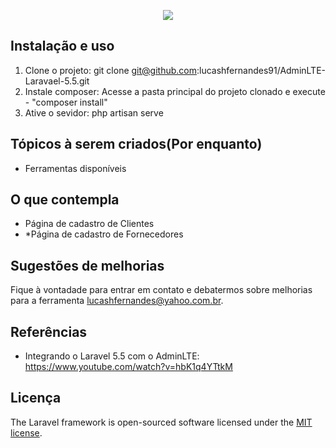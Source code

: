 <p align="center"><img src="https://laravel.com/assets/img/components/logo-laravel.svg"></p>

## Instalação e uso

1. Clone o projeto: 
  git clone git@github.com:lucashfernandes91/AdminLTE-Laravael-5.5.git
2. Instale composer: Acesse a pasta principal do projeto clonado e execute - "composer install"
3. Ative o sevidor: php artisan serve 


## Tópicos à serem criados(Por enquanto)

- Ferramentas disponíveis

## O que contempla
- Página de cadastro de Clientes
- *Página de cadastro de Fornecedores


## Sugestões de melhorias

Fique à vontadade para entrar em contato e debatermos sobre melhorias para a ferramenta [lucashfernandes@yahoo.com.br](mailto:lucashfernandes@yahoo.com.br).

## Referências
- Integrando o Laravel 5.5 com o AdminLTE: https://www.youtube.com/watch?v=hbK1q4YTtkM

## Licença

The Laravel framework is open-sourced software licensed under the [MIT license](https://opensource.org/licenses/MIT).
